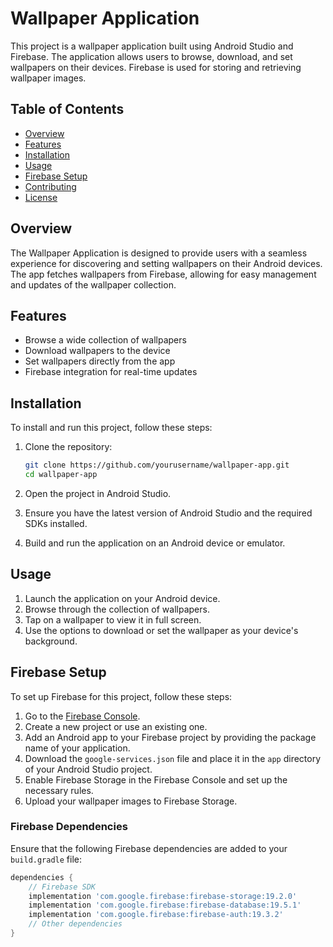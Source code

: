 # Wallpaper Application

This project is a wallpaper application built using Android Studio and Firebase. The application allows users to browse, download, and set wallpapers on their devices. Firebase is used for storing and retrieving wallpaper images.

## Table of Contents

- [Overview](#overview)
- [Features](#features)
- [Installation](#installation)
- [Usage](#usage)
- [Firebase Setup](#firebase-setup)
- [Contributing](#contributing)
- [License](#license)

## Overview

The Wallpaper Application is designed to provide users with a seamless experience for discovering and setting wallpapers on their Android devices. The app fetches wallpapers from Firebase, allowing for easy management and updates of the wallpaper collection.

## Features

- Browse a wide collection of wallpapers
- Download wallpapers to the device
- Set wallpapers directly from the app
- Firebase integration for real-time updates

## Installation

To install and run this project, follow these steps:

1. Clone the repository:
    ```bash
    git clone https://github.com/yourusername/wallpaper-app.git
    cd wallpaper-app
    ```

2. Open the project in Android Studio.

3. Ensure you have the latest version of Android Studio and the required SDKs installed.

4. Build and run the application on an Android device or emulator.

## Usage

1. Launch the application on your Android device.
2. Browse through the collection of wallpapers.
3. Tap on a wallpaper to view it in full screen.
4. Use the options to download or set the wallpaper as your device's background.

## Firebase Setup

To set up Firebase for this project, follow these steps:

1. Go to the [Firebase Console](https://console.firebase.google.com/).
2. Create a new project or use an existing one.
3. Add an Android app to your Firebase project by providing the package name of your application.
4. Download the `google-services.json` file and place it in the `app` directory of your Android Studio project.
5. Enable Firebase Storage in the Firebase Console and set up the necessary rules.
6. Upload your wallpaper images to Firebase Storage.

### Firebase Dependencies

Ensure that the following Firebase dependencies are added to your `build.gradle` file:

```gradle
dependencies {
    // Firebase SDK
    implementation 'com.google.firebase:firebase-storage:19.2.0'
    implementation 'com.google.firebase:firebase-database:19.5.1'
    implementation 'com.google.firebase:firebase-auth:19.3.2'
    // Other dependencies
}
